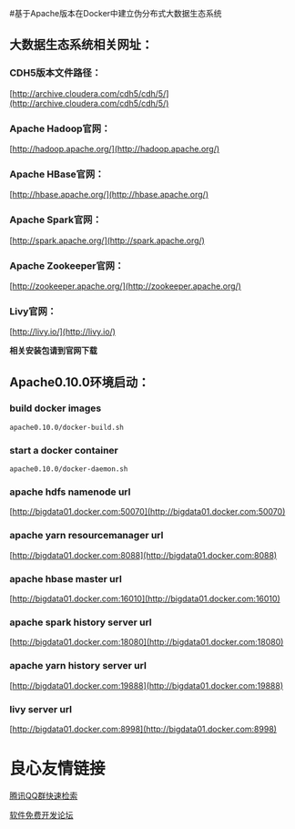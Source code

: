 #基于Apache版本在Docker中建立伪分布式大数据生态系统
## 大数据生态系统相关网址：
### CDH5版本文件路径：
[http://archive.cloudera.com/cdh5/cdh/5/](http://archive.cloudera.com/cdh5/cdh/5/)
### Apache Hadoop官网：
[http://hadoop.apache.org/](http://hadoop.apache.org/)
### Apache HBase官网：
[http://hbase.apache.org/](http://hbase.apache.org/)
### Apache Spark官网：
[http://spark.apache.org/](http://spark.apache.org/)
### Apache Zookeeper官网：
[http://zookeeper.apache.org/](http://zookeeper.apache.org/)
### Livy官网：
[http://livy.io/](http://livy.io/)

**相关安装包请到官网下载**

## Apache0.10.0环境启动：
### build docker images
```
apache0.10.0/docker-build.sh
```
### start a docker container
```
apache0.10.0/docker-daemon.sh
```
### apache hdfs namenode url
[http://bigdata01.docker.com:50070](http://bigdata01.docker.com:50070)
### apache yarn resourcemanager url
[http://bigdata01.docker.com:8088](http://bigdata01.docker.com:8088)
### apache hbase master url
[http://bigdata01.docker.com:16010](http://bigdata01.docker.com:16010)
### apache spark history server url
[http://bigdata01.docker.com:18080](http://bigdata01.docker.com:18080)
### apache yarn history server url
[http://bigdata01.docker.com:19888](http://bigdata01.docker.com:19888)
### livy server url
[http://bigdata01.docker.com:8998](http://bigdata01.docker.com:8998)


 # 良心友情链接

[腾讯QQ群快速检索](http://u.720life.cn/s/8cf73f7c)

[软件免费开发论坛](http://u.720life.cn/s/bbb01dc0)